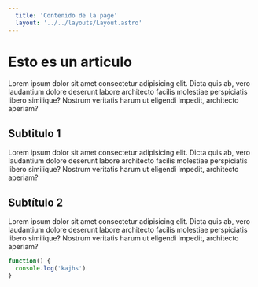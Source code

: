 ```yaml
---
  title: 'Contenido de la page'
  layout: '../../layouts/Layout.astro'
---
```


# Esto es un articulo

Lorem ipsum dolor sit amet consectetur adipisicing elit. Dicta quis ab, vero laudantium dolore deserunt labore architecto facilis molestiae perspiciatis libero similique? Nostrum veritatis harum ut eligendi impedit, architecto aperiam?

## Subtitulo 1

Lorem ipsum dolor sit amet consectetur adipisicing elit. Dicta quis ab, vero laudantium dolore deserunt labore architecto facilis molestiae perspiciatis libero similique? Nostrum veritatis harum ut eligendi impedit, architecto aperiam?

## Subtítulo 2

Lorem ipsum dolor sit amet consectetur adipisicing elit. Dicta quis ab, vero laudantium dolore deserunt labore architecto facilis molestiae perspiciatis libero similique? Nostrum veritatis harum ut eligendi impedit, architecto aperiam?

```javascript
function() {
  console.log('kajhs')
}
```